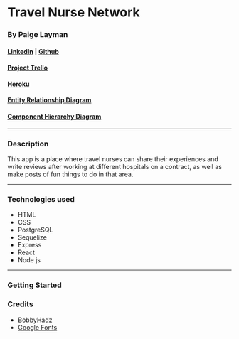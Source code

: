 # Travel Nurse Network

### By Paige Layman

#### [LinkedIn](https://www.linkedin.com/in/paige-layman/) | [Github](https://github.com/paigelayman)

#### [Project Trello](https://trello.com/b/4idAcpeZ/travel-nurse-network)

#### [Heroku](https://travel-nurse-network.herokuapp.com/)

#### [Entity Relationship Diagram](https://lucid.app/lucidchart/2b267ace-29c6-4022-91b7-f61f8317f273/edit?viewport_loc=-11%2C16%2C1579%2C835%2C0_0&invitationId=inv_6af617d9-1f2e-4f79-91d0-9efd8254661d)

#### [Component Hierarchy Diagram](https://lucid.app/lucidchart/7f0b0610-8b87-45b9-951d-5012fd93c3f9/edit?viewport_loc=-11%2C219%2C1579%2C835%2C0_0&invitationId=inv_a30b8141-85d4-4625-8c77-d1085ca60c26)

---

### Description

This app is a place where travel nurses can share their experiences and write reviews after working at different hospitals on a contract, as well as make posts of fun things to do in that area.

---

### Technologies used

- HTML
- CSS
- PostgreSQL
- Sequelize
- Express
- React
- Node js

---

### Getting Started

### Credits

- [BobbyHadz](https://bobbyhadz.com/blog/react-onclick-show-component)
- [Google Fonts](https://fonts.google.com/specimen/Rajdhani)
